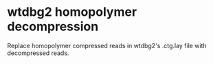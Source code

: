 # wtdbg2 homopolymer decompression
Replace homopolymer compressed reads in wtdbg2's .ctg.lay file with decompressed reads.
